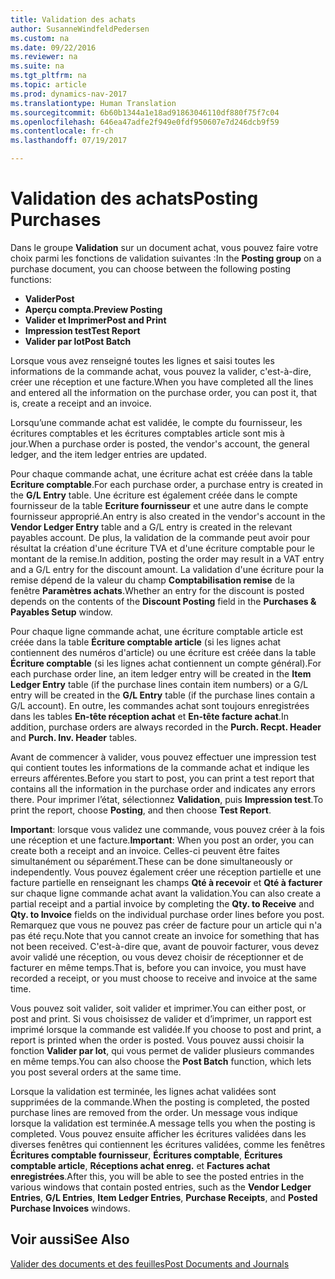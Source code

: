 ```yaml
---
title: Validation des achats
author: SusanneWindfeldPedersen
ms.custom: na
ms.date: 09/22/2016
ms.reviewer: na
ms.suite: na
ms.tgt_pltfrm: na
ms.topic: article
ms.prod: dynamics-nav-2017
ms.translationtype: Human Translation
ms.sourcegitcommit: 6b60b1344a1e18ad91863046110df880f75f7c04
ms.openlocfilehash: 646ea47adfe2f949e0fdf950607e7d246dcb9f59
ms.contentlocale: fr-ch
ms.lasthandoff: 07/19/2017

---
```


# <a name="posting-purchases"></a><span data-ttu-id="28d6a-102">Validation des achats</span><span class="sxs-lookup"><span data-stu-id="28d6a-102">Posting Purchases</span></span>
<span data-ttu-id="28d6a-103">Dans le groupe **Validation** sur un document achat, vous pouvez faire votre choix parmi les fonctions de validation suivantes :</span><span class="sxs-lookup"><span data-stu-id="28d6a-103">In the **Posting group** on a purchase document, you can choose between the following posting functions:</span></span>

- <span data-ttu-id="28d6a-104">**Valider**</span><span class="sxs-lookup"><span data-stu-id="28d6a-104">**Post**</span></span>
- <span data-ttu-id="28d6a-105">**Aperçu compta.**</span><span class="sxs-lookup"><span data-stu-id="28d6a-105">**Preview Posting**</span></span>
- <span data-ttu-id="28d6a-106">**Valider et Imprimer**</span><span class="sxs-lookup"><span data-stu-id="28d6a-106">**Post and Print**</span></span>
- <span data-ttu-id="28d6a-107">**Impression test**</span><span class="sxs-lookup"><span data-stu-id="28d6a-107">**Test Report**</span></span>
- <span data-ttu-id="28d6a-108">**Valider par lot**</span><span class="sxs-lookup"><span data-stu-id="28d6a-108">**Post Batch**</span></span>

<span data-ttu-id="28d6a-109">Lorsque vous avez renseigné toutes les lignes et saisi toutes les informations de la commande achat, vous pouvez la valider, c'est-à-dire, créer une réception et une facture.</span><span class="sxs-lookup"><span data-stu-id="28d6a-109">When you have completed all the lines and entered all the information on the purchase order, you can post it, that is, create a receipt and an invoice.</span></span>

<span data-ttu-id="28d6a-110">Lorsqu’une commande achat est validée, le compte du fournisseur, les écritures comptables et les écritures comptables article sont mis à jour.</span><span class="sxs-lookup"><span data-stu-id="28d6a-110">When a purchase order is posted, the vendor's account, the general ledger, and the item ledger entries are updated.</span></span>

<span data-ttu-id="28d6a-111">Pour chaque commande achat, une écriture achat est créée dans la table **Ecriture comptable**.</span><span class="sxs-lookup"><span data-stu-id="28d6a-111">For each purchase order, a purchase entry is created in the **G/L Entry** table.</span></span> <span data-ttu-id="28d6a-112">Une écriture est également créée dans le compte fournisseur de la table **Ecriture fournisseur** et une autre dans le compte fournisseur approprié.</span><span class="sxs-lookup"><span data-stu-id="28d6a-112">An entry is also created in the vendor's account in the **Vendor Ledger Entry** table and a G/L entry is created in the relevant payables account.</span></span> <span data-ttu-id="28d6a-113">De plus, la validation de la commande peut avoir pour résultat la création d'une écriture TVA et d'une écriture comptable pour le montant de la remise.</span><span class="sxs-lookup"><span data-stu-id="28d6a-113">In addition, posting the order may result in a VAT entry and a G/L entry for the discount amount.</span></span> <span data-ttu-id="28d6a-114">La validation d'une écriture pour la remise dépend de la valeur du champ **Comptabilisation remise** de la fenêtre **Paramètres achats**.</span><span class="sxs-lookup"><span data-stu-id="28d6a-114">Whether an entry for the discount is posted depends on the contents of the **Discount Posting** field in the **Purchases & Payables Setup** window.</span></span>

<span data-ttu-id="28d6a-115">Pour chaque ligne commande achat, une écriture comptable article est créée dans la table **Écriture comptable article** (si les lignes achat contiennent des numéros d'article) ou une écriture est créée dans la table **Écriture comptable** (si les lignes achat contiennent un compte général).</span><span class="sxs-lookup"><span data-stu-id="28d6a-115">For each purchase order line, an item ledger entry will be created in the **Item Ledger Entry** table (if the purchase lines contain item numbers) or a G/L entry will be created in the **G/L Entry** table (if the purchase lines contain a G/L account).</span></span> <span data-ttu-id="28d6a-116">En outre, les commandes achat sont toujours enregistrées dans les tables **En-tête réception achat** et **En-tête facture achat**.</span><span class="sxs-lookup"><span data-stu-id="28d6a-116">In addition, purchase orders are always recorded in the **Purch. Recpt. Header** and **Purch. Inv. Header** tables.</span></span>

<span data-ttu-id="28d6a-117">Avant de commencer à valider, vous pouvez effectuer une impression test qui contient toutes les informations de la commande achat et indique les erreurs afférentes.</span><span class="sxs-lookup"><span data-stu-id="28d6a-117">Before you start to post, you can print a test report that contains all the information in the purchase order and indicates any errors there.</span></span> <span data-ttu-id="28d6a-118">Pour imprimer l’état, sélectionnez **Validation**, puis **Impression test**.</span><span class="sxs-lookup"><span data-stu-id="28d6a-118">To print the report, choose **Posting**, and then choose **Test Report**.</span></span>

<span data-ttu-id="28d6a-119">**Important**: lorsque vous validez une commande, vous pouvez créer à la fois une réception et une facture.</span><span class="sxs-lookup"><span data-stu-id="28d6a-119">**Important**: When you post an order, you can create both a receipt and an invoice.</span></span> <span data-ttu-id="28d6a-120">Celles-ci peuvent être faites simultanément ou séparément.</span><span class="sxs-lookup"><span data-stu-id="28d6a-120">These can be done simultaneously or independently.</span></span> <span data-ttu-id="28d6a-121">Vous pouvez également créer une réception partielle et une facture partielle en renseignant les champs **Qté à recevoir** et **Qté à facturer** sur chaque ligne commande achat avant la validation.</span><span class="sxs-lookup"><span data-stu-id="28d6a-121">You can also create a partial receipt and a partial invoice by completing the **Qty. to Receive** and **Qty. to Invoice** fields on the individual purchase order lines before you post.</span></span> <span data-ttu-id="28d6a-122">Remarquez que vous ne pouvez pas créer de facture pour un article qui n'a pas été reçu.</span><span class="sxs-lookup"><span data-stu-id="28d6a-122">Note that you cannot create an invoice for something that has not been received.</span></span> <span data-ttu-id="28d6a-123">C'est-à-dire que, avant de pouvoir facturer, vous devez avoir validé une réception, ou vous devez choisir de réceptionner et de facturer en même temps.</span><span class="sxs-lookup"><span data-stu-id="28d6a-123">That is, before you can invoice, you must have recorded a receipt, or you must choose to receive and invoice at the same time.</span></span>

<span data-ttu-id="28d6a-124">Vous pouvez soit valider, soit valider et imprimer.</span><span class="sxs-lookup"><span data-stu-id="28d6a-124">You can either post, or post and print.</span></span> <span data-ttu-id="28d6a-125">Si vous choisissez de valider et d’imprimer, un rapport est imprimé lorsque la commande est validée.</span><span class="sxs-lookup"><span data-stu-id="28d6a-125">If you choose to post and print, a report is printed when the order is posted.</span></span> <span data-ttu-id="28d6a-126">Vous pouvez aussi choisir la fonction **Valider par lot**, qui vous permet de valider plusieurs commandes en même temps.</span><span class="sxs-lookup"><span data-stu-id="28d6a-126">You can also choose the **Post Batch** function, which lets you post several orders at the same time.</span></span>

<span data-ttu-id="28d6a-127">Lorsque la validation est terminée, les lignes achat validées sont supprimées de la commande.</span><span class="sxs-lookup"><span data-stu-id="28d6a-127">When the posting is completed, the posted purchase lines are removed from the order.</span></span> <span data-ttu-id="28d6a-128">Un message vous indique lorsque la validation est terminée.</span><span class="sxs-lookup"><span data-stu-id="28d6a-128">A message tells you when the posting is completed.</span></span> <span data-ttu-id="28d6a-129">Vous pouvez ensuite afficher les écritures validées dans les diverses fenêtres qui contiennent les écritures validées, comme les fenêtres **Écritures comptable fournisseur**, **Écritures comptable**, **Écritures comptable article**, **Réceptions achat enreg.** et **Factures achat enregistrées**.</span><span class="sxs-lookup"><span data-stu-id="28d6a-129">After this, you will be able to see the posted entries in the various windows that contain posted entries, such as the **Vendor Ledger Entries**, **G/L Entries**, **Item Ledger Entries**, **Purchase Receipts**, and **Posted Purchase Invoices** windows.</span></span>

## <a name="see-also"></a><span data-ttu-id="28d6a-130">Voir aussi</span><span class="sxs-lookup"><span data-stu-id="28d6a-130">See Also</span></span>
[<span data-ttu-id="28d6a-131">Valider des documents et des feuilles</span><span class="sxs-lookup"><span data-stu-id="28d6a-131">Post Documents and Journals</span></span>](ui-post-documents-journals.md)

